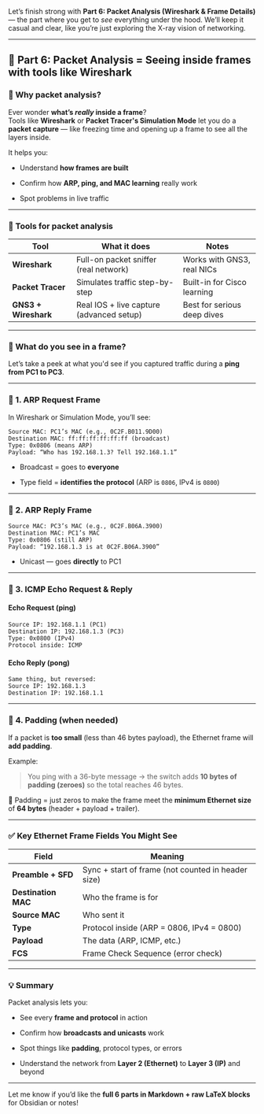 Let’s finish strong with **Part 6: Packet Analysis (Wireshark & Frame Details)** — the part where you get to _see_ everything under the hood. We’ll keep it casual and clear, like you’re just exploring the X-ray vision of networking.

---

## 🧠 Part 6: Packet Analysis = **Seeing inside frames with tools like Wireshark**

### 🔹 Why packet analysis?

Ever wonder **what’s _really_ inside a frame**?  
Tools like **Wireshark** or **Packet Tracer's Simulation Mode** let you do a **packet capture** — like freezing time and opening up a frame to see all the layers inside.

It helps you:

- Understand **how frames are built**
    
- Confirm how **ARP, ping, and MAC learning** really work
    
- Spot problems in live traffic
    

---

### 🔸 Tools for packet analysis

|Tool|What it does|Notes|
|---|---|---|
|**Wireshark**|Full-on packet sniffer (real network)|Works with GNS3, real NICs|
|**Packet Tracer**|Simulates traffic step-by-step|Built-in for Cisco learning|
|**GNS3 + Wireshark**|Real IOS + live capture (advanced setup)|Best for serious deep dives|

---

### 🔹 What do you see in a frame?

Let’s take a peek at what you'd see if you captured traffic during a **ping from PC1 to PC3**.

---

### 🔸 1. ARP Request Frame

In Wireshark or Simulation Mode, you’ll see:

```
Source MAC: PC1’s MAC (e.g., 0C2F.B011.9D00)
Destination MAC: ff:ff:ff:ff:ff:ff (broadcast)
Type: 0x0806 (means ARP)
Payload: “Who has 192.168.1.3? Tell 192.168.1.1”
```

- Broadcast = goes to **everyone**
    
- Type field = **identifies the protocol** (ARP is `0806`, IPv4 is `0800`)
    

---

### 🔸 2. ARP Reply Frame

```
Source MAC: PC3’s MAC (e.g., 0C2F.B06A.3900)
Destination MAC: PC1’s MAC
Type: 0x0806 (still ARP)
Payload: “192.168.1.3 is at 0C2F.B06A.3900”
```

- Unicast — goes **directly** to PC1
    

---

### 🔸 3. ICMP Echo Request & Reply

#### Echo Request (ping)

```
Source IP: 192.168.1.1 (PC1)
Destination IP: 192.168.1.3 (PC3)
Type: 0x0800 (IPv4)
Protocol inside: ICMP
```

#### Echo Reply (pong)

```
Same thing, but reversed:
Source IP: 192.168.1.3
Destination IP: 192.168.1.1
```

---

### 🔸 4. Padding (when needed)

If a packet is **too small** (less than 46 bytes payload), the Ethernet frame will **add padding**.

Example:

> You ping with a 36-byte message → the switch adds **10 bytes of padding (zeroes)** so the total reaches 46 bytes.

🧠 Padding = just zeros to make the frame meet the **minimum Ethernet size** of **64 bytes** (header + payload + trailer).

---

### ✅ Key Ethernet Frame Fields You Might See

|Field|Meaning|
|---|---|
|**Preamble + SFD**|Sync + start of frame (not counted in header size)|
|**Destination MAC**|Who the frame is for|
|**Source MAC**|Who sent it|
|**Type**|Protocol inside (ARP = 0806, IPv4 = 0800)|
|**Payload**|The data (ARP, ICMP, etc.)|
|**FCS**|Frame Check Sequence (error check)|

---

### 💡 Summary

Packet analysis lets you:

- See every **frame and protocol** in action
    
- Confirm how **broadcasts and unicasts** work
    
- Spot things like **padding**, protocol types, or errors
    
- Understand the network from **Layer 2 (Ethernet)** to **Layer 3 (IP)** and beyond
    

---

Let me know if you’d like the **full 6 parts in Markdown + raw LaTeX blocks** for Obsidian or notes!